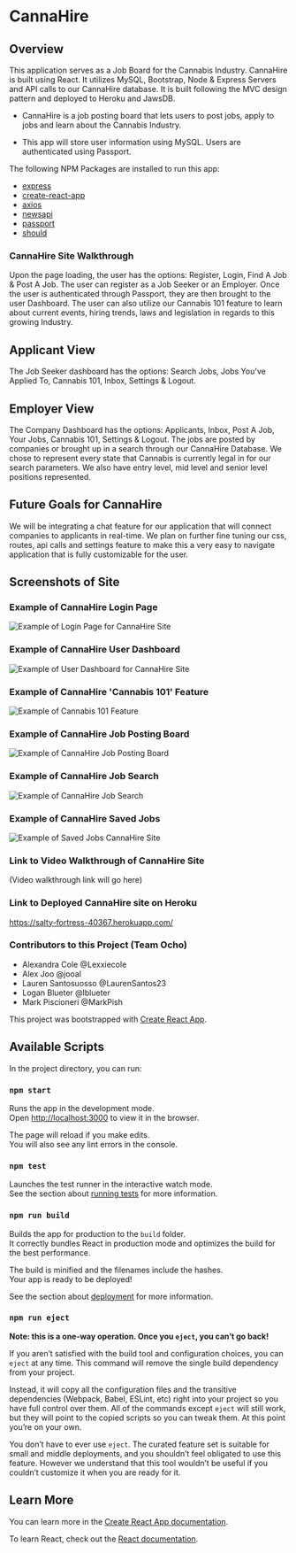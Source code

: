 # CannaHire

## Overview 
This application serves as a Job Board for the Cannabis Industry. CannaHire is built using React. It utilizes MySQL, Bootstrap, Node & Express Servers and API calls to our CannaHire database.  It is built following the MVC design pattern and deployed to Heroku and JawsDB.

* CannaHire is a job posting board that lets users to post jobs, apply to jobs and learn about the Cannabis Industry.

* This app will store user information using MySQL. Users are authenticated using Passport.

The following NPM Packages are installed to run this app:

* [express](https://www.npmjs.com/package/express)
* [create-react-app](https://www.npmjs.com/package/create-react-app)
* [axios](https://www.npmjs.com/package/axios)
* [newsapi](https://www.npmjs.com/package/newsapi)
* [passport](https://www.npmjs.com/package/passport)
* [should](https://www.npmjs.com/package/should)

### CannaHire Site Walkthrough
Upon the page loading, the user has the options: Register, Login, Find A Job & Post A Job.  The user can register as a Job Seeker or an Employer.  Once the user is authenticated through Passport, they are then brought to the user Dashboard. The user can also utilize our Cannabis 101 feature to learn about current events, hiring trends, laws and legislation in regards to this growing Industry.

## Applicant View
The Job Seeker dashboard has the options: Search Jobs, Jobs You've Applied To, Cannabis 101, Inbox, Settings & Logout. 

## Employer View
The Company Dashboard has the options: Applicants, Inbox, Post A Job, Your Jobs, Cannabis 101, Settings & Logout. The jobs are posted by companies or brought up in a search through our CannaHire Database. We chose to represent every state that Cannabis is currently legal in for our search parameters. We also have entry level, mid level and senior level positions represented. 

## Future Goals for CannaHire
We will be integrating a chat feature for our application that will connect companies to applicants in real-time. We plan on further fine tuning our css, routes, api calls and settings feature to make this a very easy to navigate application that is fully customizable for the user. 

## Screenshots of Site

### Example of CannaHire Login Page 

![Example of Login Page for CannaHire Site](./public/images/sign-in-page.png)

### Example of CannaHire User Dashboard 

![Example of User Dashboard for CannaHire Site](./public/images/top-app-page.png)

### Example of CannaHire 'Cannabis 101' Feature  

![Example of Cannabis 101 Feature](./public/images/middle-app-page.png)

### Example of CannaHire Job Posting Board

![Example of CannaHire Job Posting Board](./public/images/bottom-app-pagr.png)


### Example of CannaHire Job Search

![Example of CannaHire Job Search](./public/images/bottom-app-pagr.png)


### Example of CannaHire Saved Jobs

![Example of Saved Jobs CannaHire Site](./public/images/bottom-app-pagr.png)


### Link to Video Walkthrough of CannaHire Site

(Video walkthrough link will go here)
  
### Link to Deployed CannaHire site on Heroku

https://salty-fortress-40367.herokuapp.com/


### Contributors to this Project (Team Ocho)
* Alexandra Cole @Lexxiecole
* Alex Joo @jooal
* Lauren Santosuosso @LaurenSantos23
* Logan Blueter @lblueter
* Mark Piscioneri @MarkPish


This project was bootstrapped with [Create React App](https://github.com/facebook/create-react-app).

## Available Scripts

In the project directory, you can run:

### `npm start`

Runs the app in the development mode.<br>
Open [http://localhost:3000](http://localhost:3000) to view it in the browser.

The page will reload if you make edits.<br>
You will also see any lint errors in the console.

### `npm test`

Launches the test runner in the interactive watch mode.<br>
See the section about [running tests](https://facebook.github.io/create-react-app/docs/running-tests) for more information.

### `npm run build`

Builds the app for production to the `build` folder.<br>
It correctly bundles React in production mode and optimizes the build for the best performance.

The build is minified and the filenames include the hashes.<br>
Your app is ready to be deployed!

See the section about [deployment](https://facebook.github.io/create-react-app/docs/deployment) for more information.

### `npm run eject`

**Note: this is a one-way operation. Once you `eject`, you can’t go back!**

If you aren’t satisfied with the build tool and configuration choices, you can `eject` at any time. This command will remove the single build dependency from your project.

Instead, it will copy all the configuration files and the transitive dependencies (Webpack, Babel, ESLint, etc) right into your project so you have full control over them. All of the commands except `eject` will still work, but they will point to the copied scripts so you can tweak them. At this point you’re on your own.

You don’t have to ever use `eject`. The curated feature set is suitable for small and middle deployments, and you shouldn’t feel obligated to use this feature. However we understand that this tool wouldn’t be useful if you couldn’t customize it when you are ready for it.

## Learn More

You can learn more in the [Create React App documentation](https://facebook.github.io/create-react-app/docs/getting-started).

To learn React, check out the [React documentation](https://reactjs.org/).
